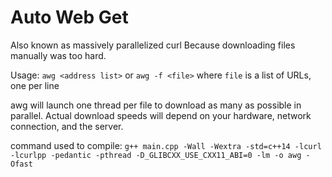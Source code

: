 # Auto Web Get
Also known as massively parallelized curl
Because downloading files manually was too hard.

Usage: `awg <address list>` or `awg -f <file>`
where `file` is a list of URLs, one per line

awg will launch one thread per file to download as many as possible in parallel.
Actual download speeds will depend on your hardware, network connection, and the server.

command used to compile: `g++ main.cpp -Wall -Wextra -std=c++14 -lcurl -lcurlpp -pedantic -pthread -D_GLIBCXX_USE_CXX11_ABI=0 -lm -o awg -Ofast`
